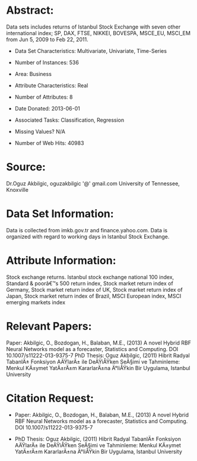 # Abstract: 

Data sets includes returns of Istanbul Stock Exchange with seven other international index; SP, DAX, FTSE, NIKKEI, BOVESPA, MSCE_EU, MSCI_EM from Jun 5, 2009 to Feb 22, 2011.

- Data Set Characteristics: Multivariate, Univariate, Time-Series

- Number of Instances: 536

- Area: Business

- Attribute Characteristics: Real

- Number of Attributes: 8

- Date Donated: 2013-06-01

- Associated Tasks: Classification, Regression

- Missing Values? N/A

- Number of Web Hits: 40983


# Source:

Dr.Oguz Akbilgic, 
oguzakbilgic '@' gmail.com 
University of Tennessee, Knoxville


# Data Set Information:

Data is collected from imkb.gov.tr and finance.yahoo.com. Data is organized with regard to working days in Istanbul Stock Exchange.


# Attribute Information:

Stock exchange returns. Istanbul stock exchange national 100 index, Standard & poorâ€™s 500 return index, Stock market return index of Germany, Stock market return index of UK, Stock market return index of Japan, Stock market return index of Brazil, MSCI European index, MSCI emerging markets index


# Relevant Papers:

Paper: Akbilgic, O., Bozdogan, H., Balaban, M.E., (2013) A novel Hybrid RBF Neural Networks model as a forecaster, Statistics and Computing. DOI 10.1007/s11222-013-9375-7 
PhD Thesis: Oguz Akbilgic, (2011) Hibrit Radyal TabanlÄ± Fonksiyon AÄŸlarÄ± ile DeÄŸiÅŸken SeÃ§imi ve Tahminleme: Menkul KÄ±ymet YatÄ±rÄ±m KararlarÄ±na Ä°liÅŸkin Bir Uygulama, Istanbul University



# Citation Request:

- Paper: Akbilgic, O., Bozdogan, H., Balaban, M.E., (2013) A novel Hybrid RBF Neural Networks model as a forecaster, Statistics and Computing. DOI 10.1007/s11222-013-9375-7 

- PhD Thesis: Oguz Akbilgic, (2011) Hibrit Radyal TabanlÄ± Fonksiyon AÄŸlarÄ± ile DeÄŸiÅŸken SeÃ§imi ve Tahminleme: Menkul KÄ±ymet YatÄ±rÄ±m KararlarÄ±na Ä°liÅŸkin Bir Uygulama, Istanbul University

